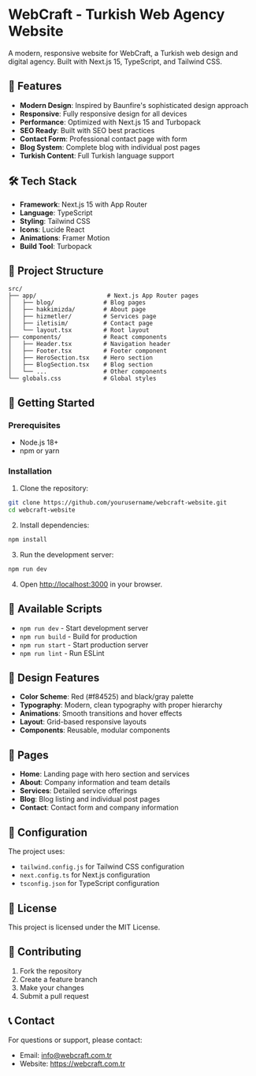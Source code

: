 # WebCraft - Turkish Web Agency Website

A modern, responsive website for WebCraft, a Turkish web design and digital agency. Built with Next.js 15, TypeScript, and Tailwind CSS.

## 🚀 Features

- **Modern Design**: Inspired by Baunfire's sophisticated design approach
- **Responsive**: Fully responsive design for all devices
- **Performance**: Optimized with Next.js 15 and Turbopack
- **SEO Ready**: Built with SEO best practices
- **Contact Form**: Professional contact page with form
- **Blog System**: Complete blog with individual post pages
- **Turkish Content**: Full Turkish language support

## 🛠️ Tech Stack

- **Framework**: Next.js 15 with App Router
- **Language**: TypeScript
- **Styling**: Tailwind CSS
- **Icons**: Lucide React
- **Animations**: Framer Motion
- **Build Tool**: Turbopack

## 📁 Project Structure

```
src/
├── app/                    # Next.js App Router pages
│   ├── blog/              # Blog pages
│   ├── hakkimizda/        # About page
│   ├── hizmetler/         # Services page
│   ├── iletisim/          # Contact page
│   └── layout.tsx         # Root layout
├── components/            # React components
│   ├── Header.tsx         # Navigation header
│   ├── Footer.tsx         # Footer component
│   ├── HeroSection.tsx    # Hero section
│   ├── BlogSection.tsx    # Blog section
│   └── ...                # Other components
└── globals.css            # Global styles
```

## 🚀 Getting Started

### Prerequisites

- Node.js 18+
- npm or yarn

### Installation

1. Clone the repository:

```bash
git clone https://github.com/yourusername/webcraft-website.git
cd webcraft-website
```

2. Install dependencies:

```bash
npm install
```

3. Run the development server:

```bash
npm run dev
```

4. Open [http://localhost:3000](http://localhost:3000) in your browser.

## 📝 Available Scripts

- `npm run dev` - Start development server
- `npm run build` - Build for production
- `npm run start` - Start production server
- `npm run lint` - Run ESLint

## 🎨 Design Features

- **Color Scheme**: Red (#f84525) and black/gray palette
- **Typography**: Modern, clean typography with proper hierarchy
- **Animations**: Smooth transitions and hover effects
- **Layout**: Grid-based responsive layouts
- **Components**: Reusable, modular components

## 📱 Pages

- **Home**: Landing page with hero section and services
- **About**: Company information and team details
- **Services**: Detailed service offerings
- **Blog**: Blog listing and individual post pages
- **Contact**: Contact form and company information

## 🔧 Configuration

The project uses:

- `tailwind.config.js` for Tailwind CSS configuration
- `next.config.ts` for Next.js configuration
- `tsconfig.json` for TypeScript configuration

## 📄 License

This project is licensed under the MIT License.

## 🤝 Contributing

1. Fork the repository
2. Create a feature branch
3. Make your changes
4. Submit a pull request

## 📞 Contact

For questions or support, please contact:

- Email: info@webcraft.com.tr
- Website: https://webcraft.com.tr
